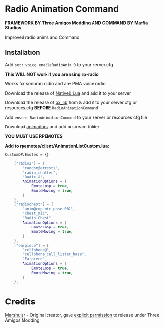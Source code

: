 # Radio Animation Command

**FRAMEWORK BY Three Amigos Modding AND COMMAND BY Marfia Studios**

Improved radio anims and Command

## Installation

Add ``setr voice_enableRadioAnim 0`` to your server.cfg 

**This WILL NOT work if you are using rp-radio**

Works for sonoran radio and any PMA voice radio

Download the release of [NativeUILua](https://github.com/FrazzIe/NativeUILua) and add it to your server

Download the release of [ox_lib](https://github.com/overextended/ox_lib) from  & add it to your server.cfg or resources.cfg **BEFORE** `RadioAnimationCommand`

Add `ensure RadioAnimationCommand` to your server or resources cfg file

Download [animations](https://www.gta5-mods.com/misc/leo-custom-anim) and add to stream folder


**YOU MUST USE RPEMOTES**

**Add to rpemotes/client/AnimationListCustom.lua:**


``CustomDP.Emotes = {}``
```lua
    ["radio2"] = {
        "random@arrests",
        "radio_chatter",
        "Radio 2",
        AnimationOptions = {
            EmoteLoop = true,
            EmoteMoving = true,
        }
    },
    ["radiochest"] = {
        "anim@cop_mic_pose_002",
        "chest_mic",
        "Radio Chest",
        AnimationOptions = {
            EmoteLoop = true,
            EmoteMoving = true,
        }
    },
    ["earpiece"] = {
        "cellphone@",
        "cellphone_call_listen_base",
        "Earpiece",
        AnimationOptions = {
            EmoteLoop = true,
            EmoteMoving = true,
        }
    },
```

# Credits

[Marshular](https://github.com/marshular) - Original creator, gave [explicit permission](https://i.imgur.com/uKDUEd1.png) to release under Three Amigos Modding
